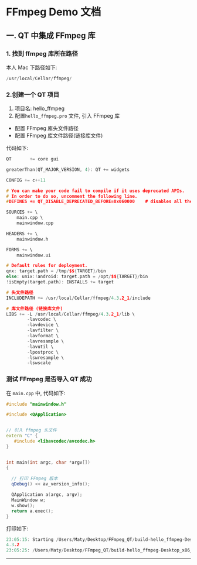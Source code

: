 # FFmpeg Demo 文档

## 一. QT 中集成 FFmpeg 库

### 1. 找到 ffmpeg 库所在路径

本人 Mac 下路径如下:

```c
/usr/local/Cellar/ffmpeg/
```

### 2.创建一个 QT 项目

1. 项目名: hello_ffmpeg
2. 配置`hello_ffmpeg.pro` 文件, 引入 FFmpeg 库

- 配置 FFmpeg 库头文件路径
- 配置 FFmpeg 库文件路径(链接库文件)

代码如下:

```c++
QT       += core gui

greaterThan(QT_MAJOR_VERSION, 4): QT += widgets

CONFIG += c++11

# You can make your code fail to compile if it uses deprecated APIs.
# In order to do so, uncomment the following line.
#DEFINES += QT_DISABLE_DEPRECATED_BEFORE=0x060000    # disables all the APIs deprecated before Qt 6.0.0

SOURCES += \
    main.cpp \
    mainwindow.cpp

HEADERS += \
    mainwindow.h

FORMS += \
    mainwindow.ui

# Default rules for deployment.
qnx: target.path = /tmp/$${TARGET}/bin
else: unix:!android: target.path = /opt/$${TARGET}/bin
!isEmpty(target.path): INSTALLS += target

# 头文件路径
INCLUDEPATH += /usr/local/Cellar/ffmpeg/4.3.2_1/include

# 库文件路径 (链接库文件)
LIBS += -L /usr/local/Cellar/ffmpeg/4.3.2_1/lib \
        -lavcodec \
        -lavdevice \
        -lavfilter \
        -lavformat \
        -lavresample \
        -lavutil \
        -lpostproc \
        -lswresample \
        -lswscale
```
  
  ### 测试 FFmpeg 是否导入 QT 成功
  
  在 `main.cpp` 中, 代码如下:
  
  ```c++
  #include "mainwindow.h"

  #include <QApplication>


  // 引入 ffmpeg 头文件
  extern "C" {
     #include <libavcodec/avcodec.h>
  }


  int main(int argc, char *argv[])
 {
    
    // 打印 FFmpeg 版本
    qDebug() << av_version_info();

    QApplication a(argc, argv);
    MainWindow w;
    w.show();
    return a.exec();
 }
  ```
  
  打印如下:
  
  ```c++
  23:05:15: Starting /Users/Maty/Desktop/FFmpeg_QT/build-hello_ffmpeg-Desktop_x86_darwin_generic_mach_o_64bit-Debug/hello_ffmpeg.app/Contents/MacOS/hello_ffmpeg ...
4.3.2
23:05:25: /Users/Maty/Desktop/FFmpeg_QT/build-hello_ffmpeg-Desktop_x86_darwin_generic_mach_o_64bit-Debug/hello_ffmpeg.app/Contents/MacOS/hello_ffmpeg exited with code 0
  ```

---

